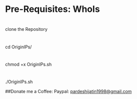 # Pre-Requisites: WhoIs
#
clone the Repository
#
cd OriginIPs/
#
chmod +x OriginIPs.sh
#
./OriginIPs.sh


##Donate me a Coffee:
Paypal: pardeshijatin1998@gmail.com
